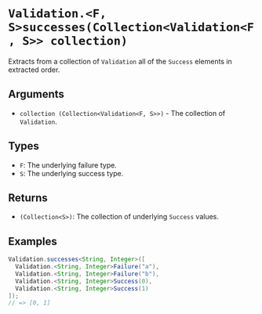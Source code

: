 # `Validation.<F, S>successes(Collection<Validation<F, S>> collection)`

Extracts from a collection of `Validation` all of the `Success` elements in extracted order.

## Arguments

* `collection (Collection<Validation<F, S>>)` - The collection of `Validation`.

## Types

* `F`: The underlying failure type.
* `S`: The underlying success type.

## Returns

* `(Collection<S>)`: The collection of underlying `Success` values.

## Examples

```java
Validation.successes<String, Integer>([
  Validation.<String, Integer>Failure("a"),
  Validation.<String, Integer>Failure("b"),
  Validation.<String, Integer>Success(0),
  Validation.<String, Integer>Success(1)
]);
// => [0, 1]
```
